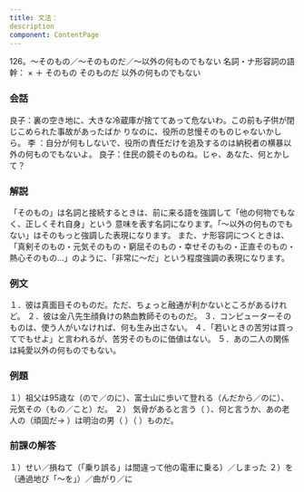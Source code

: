 ```yaml
---
title: 文法：
description
component: ContentPage
---
```



126。～そのもの／～そのものだ／～以外の何ものでもない
名詞・ナ形容詞の語幹： × ＋ そのもの
そのものだ
以外の何ものでもない
### 会話
良子：裏の空き地に、大きな冷蔵庫が捨ててあって危ないわ。この前も子供が閉じこめられた事故があったばか りなのに、役所の怠慢そのものじゃないかしら。
李 ：自分が何もしないで、役所の責任だけを追及するのは納税者の横暴以外の何ものでもないよ。 良子：住民の鏡そのものね。じゃ、あなた、何とかして？
### 解説
「そのもの」は名詞と接続するときは、前に来る語を強調して「他の何物でもなく、正しくそれ自身」という 意味を表す名詞になります。「～以外の何ものでもない」はそのもっと強調した表現になります。
また、ナ形容詞につくときは、「真剣そのもの・元気そのもの・窮屈そのもの・幸せそのもの・正直そのもの・ 熱心そのもの…」のように、「非常に～だ」という程度強調の表現になります。
### 例文
１．彼は真面目そのものだ。ただ、ちょっと融通が利かないところがあるけれど。
２．彼は金八先生顔負けの熱血教師そのものだ。
３．コンピューターそのものは、使う人がいなければ、何も生み出さない。
４．「若いときの苦労は買ってでもせよ」と言われるが、苦労そのものに価値はない。
５．あの二人の関係は純愛以外の何ものでもない。
### 例題
１）祖父は95歳な（ので／のに）、富士山に歩いて登れる（んだから／のに）、元気その（もの／こと）だ。
２） 気骨があると言う（ ）、何と言うか、あの老人の（頑固だ→ ）は明治の男（ ）（ ）ものだ。
### 前課の解答
１）せい／損ねて（「乗り誤る」は間違って他の電車に乗る）／しまった
２）を（通過地び「～を」）／曲がり／に

